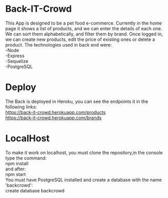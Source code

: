 # Back-IT-Crowd

<p>This App is designed to be a pet food e-commerce.
Currently in the home page it shows a list of products, and we can enter the details of each one.
We can sort them alphabetically, and filter them by brand.
Once logged in, we can create new products, edit the price of existing ones or delete a product.
The technologies used in back end were:<br>
-Node<br>
-Express<br>
-Sequelize<br>
-PostgreSQL
</p>

# Deploy

<p>The Back is deployed in Heroku, you can see the endpoints it in the following links:<br>
  <a href='https://back-it-crowd.herokuapp.com/products/'>https://back-it-crowd.herokuapp.com/products</a><br>
  <a href='https://back-it-crowd.herokuapp.com/brands/'>https://back-it-crowd.herokuapp.com/brands</a>
</p>

# LocalHost

<p>To make it work on localhost, you must clone the repository,in the console type the command:<br>
 npm install<br>
  and after:<br>
 npm start<br>
 You must have PostgreSQL installed and create a database with the name 'backcrowd':<br>
  create database backcrowd
</p>
